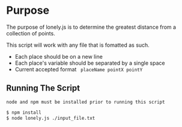 # Purpose

The purpose of lonely.js is to determine the greatest distance from a collection of points.

This script will work with any file that is fomatted as such.
 - Each place should be on a new line
 - Each place's variable should be separated by a single space
 - Current accepted format ` placeName pointX pointY`

## Running The Script
`node and npm must be installed prior to running this script`
```sh
$ npm install
$ node lonely.js ./input_file.txt
```

